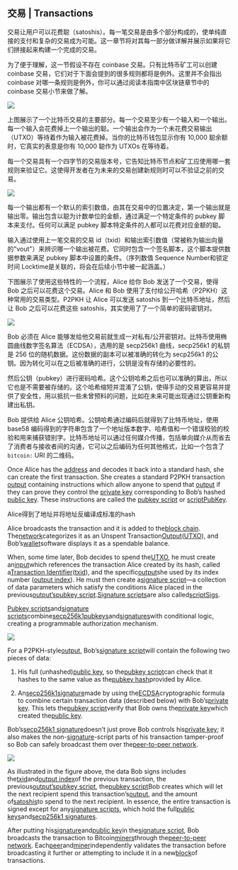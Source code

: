 ## 交易 \| Transactions

交易让用户可以花费聪（satoshis）。每一笔交易是由多个部分构成的，使单纯直接的支付和复杂的交易成为可能。这一章节将对其每一部分做详解并展示如果将它们拼接起来构建一个完成的交易。

为了便于理解，这一节假设不存在 coinbase 交易。只有比特币矿工可以创建 coinbase 交易，它们对于下面会提到的很多规则都将是例外。这里并不会指出 coinbase 对哪一条规则是例外，你可以通过阅读本指南中区块链章节中的 coinbase 交易小节来做了解。

![](./en-tx-overview.svg)

上图展示了一个比特币交易的主要部分。每一个交易至少有一个输入和一个输出。每一个输入会花费掉上一个输出的聪。一个输出会作为一个未花费交易输出（UTXO）等待着作为输入被花费掉。当你的比特币钱包显示你有 10,000 聪余额时，它真实的表意是你有 10,000 聪作为 UTXOs 在等待着。

每一个交易具有一个四字节的交易版本号，它告知比特币节点和矿工应使用哪一套规则来验证它。这使得开发者在为未来的交易创建新规则时可以不验证之前的交易。

![](./en-tx-overview-spending.svg)

每一个输出都有一个默认的索引数值，由其在交易中的位置决定，第一个输出就是输出零。输出包含以聪为计数单位的金额，通过满足一个特定条件的 pubkey 脚本来支付。任何可以满足 pubkey 脚本特定条件的人都可以花费对应金额的聪。

输入通过使用上一笔交易的交易 id（txid）和输出索引数值（常被称为输出向量的"vout"）来辨识哪一个输出被花费。它同时包含一个签名脚本，这个脚本提供数据参数来满足 pubkey 脚本中设置的条件。（序列数值 Sequence Number和锁定时间 Locktime是关联的，将会在后续小节中被一起涵盖。）

下图展示了使用这些特性的一个流程，Alice 给你 Bob 发送了一个交易，使得 Bob 之后可以花费这个交易。Alice 和 Bob 使用了支付给公开哈希（P2PKH）这种常用的交易类型。P2PKH 让 Alice 可以发送 satoshis 到一个比特币地址，然后让 Bob 之后可以花费这些 satoshis，其实使用了了一个简单的密码密钥对。

![](./en-creating-p2pkh-output.svg)

Bob 必须在 Alice 能够发给他交易前就生成一对私有/公开密钥对。比特币使用椭圆曲线数字签名算法（ECDSA），选用的是 secp256k1 曲线，secp256k1 的私钥是 256 位的随机数据。这份数据的副本可以被准确的转化为 secp256k1 的公钥。因为转化可以在之后被准确的进行，公钥是没有存储的必要性的。

然后公钥（pubkey）进行密码哈希。这个公钥哈希之后也可以准确的算出，所以它也是不需要被存储的。这个哈希缩短并混淆了公钥，使得手动的交易更容易并提供了安全性，用以抵抗一些未曾预料的问题，比如在未来可能出现通过公钥重新构建出私钥。

Bob 提供给 Alice 公钥哈希。公钥哈希通过编码后就得到了比特币地址，使用 base58 编码得到的字符串包含了一个地址版本数字、哈希值和一个错误校验的校验和用来捕获错别字。比特币地址可以通过任何媒介传播，包括单向媒介从而省去了消费者与接收者间的沟通，它可以之后编码为任何其他格式，比如一个包含了 `bitcoin:` URI 的二维码。

Once Alice has the [address](https://bitcoin.org/en/glossary/address) and decodes it back into a standard hash, she can create the first transaction. She creates a standard P2PKH transaction [output](https://bitcoin.org/en/glossary/output) containing instructions which allow anyone to spend that [output](https://bitcoin.org/en/glossary/output) if they can prove they control the [private key](https://bitcoin.org/en/glossary/private-key) corresponding to Bob’s hashed [public key](https://bitcoin.org/en/glossary/public-key). These instructions are called the [pubkey script](https://bitcoin.org/en/glossary/pubkey-script) or [scriptPubKey](https://bitcoin.org/en/glossary/pubkey-script).

Alice得到了地址并将地址反编译成标准的hash

Alice broadcasts the transaction and it is added to the[block chain](https://bitcoin.org/en/glossary/block-chain). The[network](https://bitcoin.org/en/developer-guide#term-network)categorizes it as an Unspent Transaction[Output](https://bitcoin.org/en/glossary/output)\([UTXO](https://bitcoin.org/en/glossary/unspent-transaction-output)\), and Bob’s[wallet](https://bitcoin.org/en/glossary/wallet)software displays it as a spendable balance.

When, some time later, Bob decides to spend the[UTXO](https://bitcoin.org/en/glossary/unspent-transaction-output), he must create an[input](https://bitcoin.org/en/glossary/input)which references the transaction Alice created by its hash, called a[Transaction Identifier](https://bitcoin.org/en/glossary/txid)\([txid](https://bitcoin.org/en/glossary/txid)\), and the specific[output](https://bitcoin.org/en/glossary/output)she used by its index number \([output index](https://bitcoin.org/en/developer-guide#term-output-index)\). He must then create a[signature script](https://bitcoin.org/en/glossary/signature-script)—a collection of data parameters which satisfy the conditions Alice placed in the previous[output’s](https://bitcoin.org/en/glossary/output)[pubkey script](https://bitcoin.org/en/glossary/pubkey-script).[Signature scripts](https://bitcoin.org/en/glossary/signature-script)are also called[scriptSigs](https://bitcoin.org/en/glossary/signature-script).

[Pubkey scripts](https://bitcoin.org/en/glossary/pubkey-script)and[signature scripts](https://bitcoin.org/en/glossary/signature-script)combine[secp256k1](http://www.secg.org/sec2-v2.pdf)[pubkeys](https://bitcoin.org/en/glossary/public-key)and[signatures](https://bitcoin.org/en/glossary/signature)with conditional logic, creating a programmable authorization mechanism.

![](https://bitcoin.org/img/dev/en-unlocking-p2pkh-output.svg)

For a P2PKH-style[output](https://bitcoin.org/en/glossary/output), Bob’s[signature script](https://bitcoin.org/en/glossary/signature-script)will contain the following two pieces of data:

1. His full \(unhashed\)[public key](https://bitcoin.org/en/glossary/public-key), so the[pubkey script](https://bitcoin.org/en/glossary/pubkey-script)can check that it hashes to the same value as the[pubkey hash](https://bitcoin.org/en/glossary/p2pkh-address)provided by Alice.

2. An[secp256k1](http://www.secg.org/sec2-v2.pdf)[signature](https://bitcoin.org/en/glossary/signature)made by using the[ECDSA](https://en.wikipedia.org/wiki/Elliptic_Curve_DSA)cryptographic formula to combine certain transaction data \(described below\) with Bob’s[private key](https://bitcoin.org/en/glossary/private-key). This lets the[pubkey script](https://bitcoin.org/en/glossary/pubkey-script)verify that Bob owns the[private key](https://bitcoin.org/en/glossary/private-key)which created the[public key](https://bitcoin.org/en/glossary/public-key).

Bob’s[secp256k1 signature](https://bitcoin.org/en/glossary/signature)doesn’t just prove Bob controls his[private key](https://bitcoin.org/en/glossary/private-key); it also makes the non-[signature](https://bitcoin.org/en/glossary/signature)-script parts of his transaction tamper-proof so Bob can safely broadcast them over the[peer-to-peer network](https://bitcoin.org/en/developer-guide#term-network).

![](https://bitcoin.org/img/dev/en-signing-output-to-spend.svg)

As illustrated in the figure above, the data Bob signs includes the[txid](https://bitcoin.org/en/glossary/txid)and[output index](https://bitcoin.org/en/developer-guide#term-output-index)of the previous transaction, the previous[output’s](https://bitcoin.org/en/glossary/output)[pubkey script](https://bitcoin.org/en/glossary/pubkey-script), the[pubkey script](https://bitcoin.org/en/glossary/pubkey-script)Bob creates which will let the next recipient spend this transaction’s[output](https://bitcoin.org/en/glossary/output), and the amount of[satoshis](https://bitcoin.org/en/glossary/denominations)to spend to the next recipient. In essence, the entire transaction is signed except for any[signature scripts](https://bitcoin.org/en/glossary/signature-script), which hold the full[public keys](https://bitcoin.org/en/glossary/public-key)and[secp256k1 signatures](https://bitcoin.org/en/glossary/signature).

After putting his[signature](https://bitcoin.org/en/glossary/signature)and[public key](https://bitcoin.org/en/glossary/public-key)in the[signature script](https://bitcoin.org/en/glossary/signature-script), Bob broadcasts the transaction to Bitcoin[miners](https://bitcoin.org/en/glossary/mining)through the[peer-to-peer network](https://bitcoin.org/en/developer-guide#term-network). Each[peer](https://bitcoin.org/en/glossary/node)and[miner](https://bitcoin.org/en/glossary/mining)independently validates the transaction before broadcasting it further or attempting to include it in a new[block](https://bitcoin.org/en/glossary/block)of transactions.

